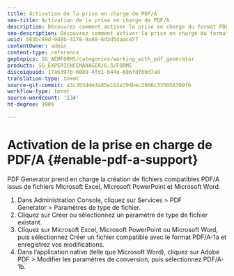 ```yaml
---
title: Activation de la prise en charge de PDF/A
seo-title: Activation de la prise en charge de PDF/A
description: Découvrez comment activer la prise en charge du format PDF/A. Des fichiers compatibles PDF/A peuvent être créés à partir de fichiers Microsoft Excel, Microsoft PowerPoint et Microsoft Word.
seo-description: Découvrez comment activer la prise en charge du format PDF/A. Des fichiers compatibles PDF/A peuvent être créés à partir de fichiers Microsoft Excel, Microsoft PowerPoint et Microsoft Word.
uuid: 663bc89d-9d8b-4178-9a88-6d2d5daac477
contentOwner: admin
content-type: reference
geptopics: SG_AEMFORMS/categories/working_with_pdf_generator
products: SG_EXPERIENCEMANAGER/6.5/FORMS
discoiquuid: 17a6397b-0089-4fd1-b44a-686fdf60d7a9
translation-type: tm+mt
source-git-commit: a3c303d4e3a85e1b2e794bec2006c335056309fb
workflow-type: tm+mt
source-wordcount: '134'
ht-degree: 100%

---
```



# Activation de la prise en charge de PDF/A {#enable-pdf-a-support}

PDF Generator prend en charge la création de fichiers compatibles PDF/A issus de fichiers Microsoft Excel, Microsoft PowerPoint et Microsoft Word.

1. Dans Administration Console, cliquez sur Services > PDF Generator > Paramètres de type de fichier.
1. Cliquez sur Créer ou sélectionnez un paramètre de type de fichier existant.
1. Cliquez sur Microsoft Excel, Microsoft PowerPoint ou Microsoft Word, puis sélectionnez Créer un fichier compatible avec le format PDF/A-1a et enregistrez vos modifications.
1. Dans l’application native (telle que Microsoft Word), cliquez sur Adobe PDF > Modifier les paramètres de conversion, puis sélectionnez PDF/A-1b.

